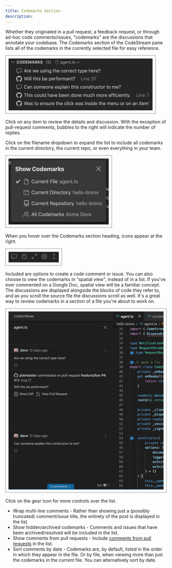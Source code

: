```yaml
---
title: Codemarks Section
description: 
---
```


Whether they originated in a pull request, a feedback request, or through ad-hoc
code comments/issues, "codemarks" are the discussions that annotate your
codebase. The Codemarks section of the CodeStream pane lists all of the
codemarks in the currently selected file for easy reference.

![Codemarks Section](../assets/images/CodemarksSection.png)

Click on any item to review the details and discussion. With the exception of
pull-request comments, bubbles to the right will indicate the number of replies.

Click on the filename dropdown to expand the list to include all codemarks in
the current directory, the current repo, or even everything in your team.

![Codemarks Section Settings](../assets/images/CodemarksSectionSettings.png)

When you hover over the Codemarks section heading, icons appear at the right.

![Codemarks Section Header](../assets/images/CodemarksSectionHeader.png)

Included are options to create a code comment or issue. You can also choose to
view the codemarks in "spatial view", instead of in a list. If you've ever
commented on a Google Doc, spatial view will be a familiar concept. The
discussions are displayed alongside the blocks of code they refer to, and as you
scroll the source file the discussions scroll as well. It's a great way to
review codemarks in a section of a file you're about to work on.

![Spatial View](../assets/images/CodemarksSectionSpatial.png)

Click on the gear icon for more controls over the list.

* Wrap multi-line comments - Rather than showing just a (possibly truncated)
  comment/issue title, the entirety of the post is displayed in the list.
* Show hidden/archived codemarks - Comments and issues that have been
  archived/resolved will be included in the list.
* Show comments from pull requests - Include [comments from pull
  requests](../workflow/pull-requests/#leveraging-pull-request-comments) in the list.
* Sort comments by date - Codemarks are, by default, listed in the order in
  which they appear in the file. Or by file, when viewing more than just the
  codemarks in the current file. You can alternatively sort by date. 